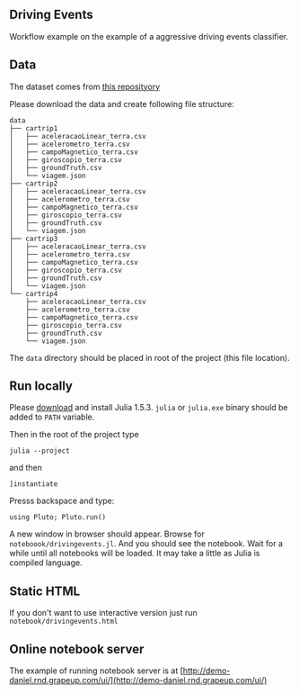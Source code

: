 ## Driving Events
Workflow example on the example of a aggressive driving events classifier.


## Data 
The dataset comes from [this reposityory](https://github.com/jair-jr/driverBehaviorDataset)

Please download the data and create following file structure:
```
data
├── cartrip1
│   ├── aceleracaoLinear_terra.csv
│   ├── acelerometro_terra.csv
│   ├── campoMagnetico_terra.csv
│   ├── giroscopio_terra.csv
│   ├── groundTruth.csv
│   └── viagem.json
├── cartrip2
│   ├── aceleracaoLinear_terra.csv
│   ├── acelerometro_terra.csv
│   ├── campoMagnetico_terra.csv
│   ├── giroscopio_terra.csv
│   ├── groundTruth.csv
│   └── viagem.json
├── cartrip3
│   ├── aceleracaoLinear_terra.csv
│   ├── acelerometro_terra.csv
│   ├── campoMagnetico_terra.csv
│   ├── giroscopio_terra.csv
│   ├── groundTruth.csv
│   └── viagem.json
└── cartrip4
    ├── aceleracaoLinear_terra.csv
    ├── acelerometro_terra.csv
    ├── campoMagnetico_terra.csv
    ├── giroscopio_terra.csv
    ├── groundTruth.csv
    └── viagem.json
```

The `data` directory should be placed in root of the project (this file location).

## Run locally

Please [download](https://julialang.org/downloads/) and install Julia 1.5.3. `julia` or `julia.exe` binary should be added to `PATH` variable.

Then in the root of the project type 

`julia --project`

and then

`]instantiate`

Presss backspace and type:

`using Pluto; Pluto.run()`

A new window in browser should appear. Browse for `noteboook/drivingevents.jl`. And you should see the notebook. Wait for a while until all notebooks will be loaded. It may take a little as Julia is compiled language.

## Static HTML

If you don't want to use interactive version just run `notebook/drivingevents.html`

## Online notebook server

The example of running notebook server is at [http://demo-daniel.rnd.grapeup.com/ui/](http://demo-daniel.rnd.grapeup.com/ui/)
